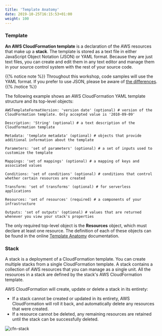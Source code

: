 ```yaml
---
title: 'Template Anatomy'
date: 2019-10-25T16:15:53+01:00
weight: 100
---
```


### Template

**An AWS CloudFormation template** is a declaration of the AWS resources that make up a **stack**. The template is stored as a text file in either JavaScript Object Notation (JSON) or YAML format. Because they are just text files, you can create and edit them in any text editor and manage them in your source control system with the rest of your source code.
  
{{% notice note %}} 
Throughout this workshop, code samples will use the YAML format. If you prefer to use JSON, please be aware of [the differences](https://docs.aws.amazon.com/AWSCloudFormation/latest/UserGuide/template-formats.html).
{{% /notice %}}

The following example shows an AWS CloudFormation YAML template structure and its top-level objects:

    AWSTemplateFormatVersion: 'version date' (optional) # version of the CloudFormation template. Only accepted value is '2010-09-09'

    Description: 'String' (optional) # a text description of the Cloudformation template
  
    Metadata: 'template metadata' (optional) # objects that provide additional information about the template
  
    Parameters: 'set of parameters' (optional) # a set of inputs used to customize the template
    
    Mappings: 'set of mappings' (optional) # a mapping of keys and associated values 

    Conditions: 'set of conditions' (optional) # conditions that control whether certain resources are created  
  
    Transform: 'set of transforms' (optional) # for serverless applications
  
    Resources: 'set of resources' (required) # a components of your infrastructure   
  
    Outputs: 'set of outputs' (optional) # values that are returned whenever you view your stack's properties

The only required top-level object is the **Resources** object, which must declare at least one resource. The definition of each of these objects can be found in the online [Template Anatomy](https://docs.aws.amazon.com/AWSCloudFormation/latest/UserGuide/template-anatomy.html) documentation.

### Stack

A stack is a deployment of a CloudFormation template. You can create multiple stacks from a single CloudFormation template. A stack contains a collection of AWS resources that you can manage as a single unit. All the resources in a stack are defined by the stack's AWS CloudFormation template.

AWS CloudFormation will create, update or delete a stack in its entirety:

  * If a stack cannot be created or updated in its entirety, AWS CloudFormation will roll it back, and automatically delete any resources that were created.
  * If a resource cannot be deleted, any remaining resources are retained until the stack can be successfully deleted.

![cfn-stack](../cfn-stack.png)
